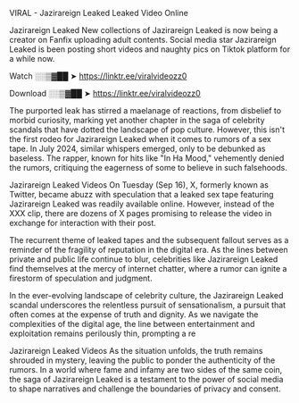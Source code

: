 VIRAL - Jazirareign Leaked Leaked Video Online

Jazirareign Leaked New collections of Jazirareign Leaked is now being a creator on Fanfix uploading adult contents. Social media star Jazirareign Leaked is been posting short videos and naughty pics on Tiktok platform for a while now.

Watch ░░▒▓██ ➤ https://linktr.ee/viralvideozz0

Download ░░▒▓██ ➤ https://linktr.ee/viralvideozz0

The purported leak has stirred a maelanage of reactions, from disbelief to morbid curiosity, marking yet another chapter in the saga of celebrity scandals that have dotted the landscape of pop culture. However, this isn't the first rodeo for Jazirareign Leaked when it comes to rumors of a sex tape. In July 2024, similar whispers emerged, only to be debunked as baseless. The rapper, known for hits like "In Ha Mood," vehemently denied the rumors, critiquing the eagerness of some to believe in such falsehoods.

Jazirareign Leaked Videos
On Tuesday (Sep 16), X, formerly known as Twitter, became abuzz with speculation that a leaked sex tape featuring Jazirareign Leaked was readily available online. However, instead of the XXX clip, there are dozens of X pages promising to release the video in exchange for interaction with their post.

The recurrent theme of leaked tapes and the subsequent fallout serves as a reminder of the fragility of reputation in the digital era. As the lines between private and public life continue to blur, celebrities like Jazirareign Leaked find themselves at the mercy of internet chatter, where a rumor can ignite a firestorm of speculation and judgment.

In the ever-evolving landscape of celebrity culture, the Jazirareign Leaked scandal underscores the relentless pursuit of sensationalism, a pursuit that often comes at the expense of truth and dignity. As we navigate the complexities of the digital age, the line between entertainment and exploitation remains perilously thin, prompting a re

Jazirareign Leaked Videos
As the situation unfolds, the truth remains shrouded in mystery, leaving the public to ponder the authenticity of the rumors. In a world where fame and infamy are two sides of the same coin, the saga of Jazirareign Leaked is a testament to the power of social media to shape narratives and challenge the boundaries of privacy and consent.